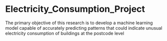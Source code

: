 # Electricity_Consumption_Project
The primary objective of this research is to develop a machine learning model capable of accurately predicting patterns that could indicate unusual electricity consumption of buildings at the postcode level
